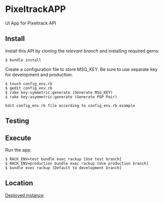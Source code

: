 # PixeltrackAPP

UI App for Pixeltrack API


## Install

Install this API by cloning the *relevant branch* and installing required gems:

    $ bundle install

Create a configuration file to store MSG_KEY. Be sure to use separate key
for development and production.

    $ touch config_env.rb
    $ gedit config_env.rb
    $ rake key:symmetric:generate (Generate MSG_KEY)
    $ rake key:asymmetric:generate (Generate PGP Pair)

    Edit config_env.rb file according to config_env.rb.example

## Testing

## Execute
Run the app:

    $ RACK_ENV=test bundle exec rackup [Use test branch]
    $ RACK_ENV=production bundle exec rackup [Use production branch]
    $ bundle exec rackup [Default to development branch]

## Location
[Deployed instance](https://pixeltrack-app.herokuapp.com "PixelTrackAPP")
